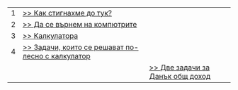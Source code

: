 |   |   |   |
|---|---|---|
| 1 |[>> Как стигнахме до тук?](s01.md)|
| 2 |[>> Да се върнем на компютрите](s02.md)|
| 3 |[>> Калкулатора](s03.md)|
| 4 |[>> Задачи, които се решават по-лесно с калкулатор](s04.md)|
|   |   |[>> Две задачи за Данък общ доход](s04p.md)|